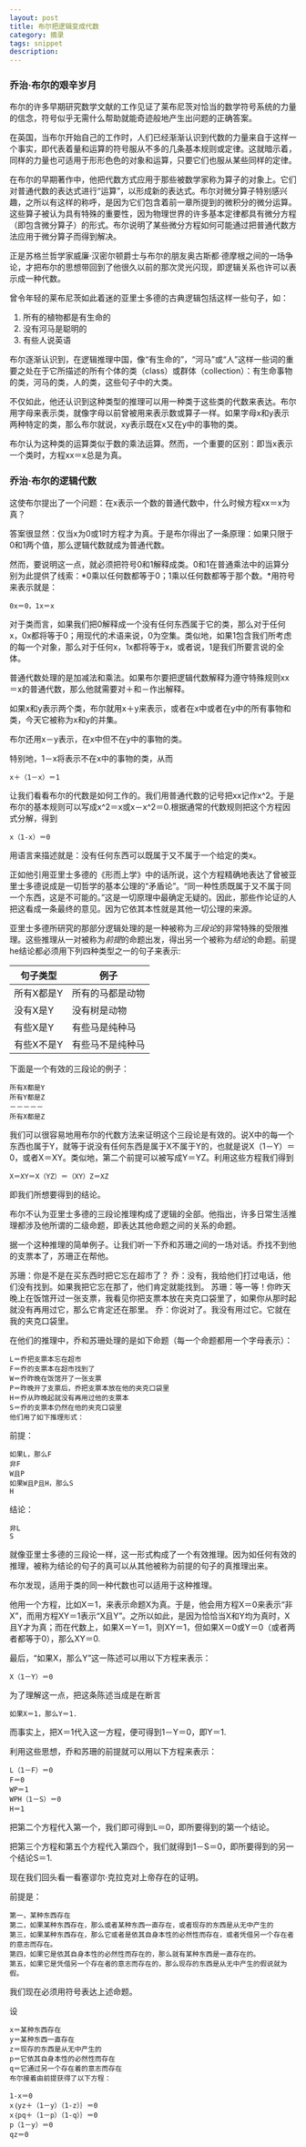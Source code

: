 ```yaml
---
layout: post
title: 布尔把逻辑变成代数
category: 摘录
tags: snippet
description: 
---
```


### 乔治·布尔的艰辛岁月

布尔的许多早期研究数学文献的工作见证了莱布尼茨对恰当的数学符号系统的力量的信念，符号似乎无需什么帮助就能奇迹般地产生出问题的正确答案。

在英国，当布尔开始自己的工作时，人们已经渐渐认识到代数的力量来自于这样一个事实，即代表着量和运算的符号服从不多的几条基本规则或定律。这就暗示着，同样的力量也可适用于形形色色的对象和运算，只要它们也服从某些同样的定律。

在布尔的早期著作中，他把代数方式应用于那些被数学家称为算子的对象上。它们对普通代数的表达式进行“运算”，以形成新的表达式。布尔对微分算子特别感兴趣，之所以有这样的称呼，是因为它们包含着前一章所提到的微积分的微分运算。这些算子被认为具有特殊的重要性，因为物理世界的许多基本定律都具有微分方程（即包含微分算子）的形式。布尔说明了某些微分方程如何可能通过把普通代数方法应用于微分算子而得到解决。

正是苏格兰哲学家威廉·汉密尔顿爵士与布尔的朋友奥古斯都·德摩根之间的一场争论，才把布尔的思想带回到了他很久以前的那次灵光闪现，即逻辑关系也许可以表示成一种代数。

曾令年轻的莱布尼茨如此着迷的亚里士多德的古典逻辑包括这样一些句子，如：

1. 所有的植物都是有生命的
2. 没有河马是聪明的
3. 有些人说英语

布尔逐渐认识到，在逻辑推理中国，像“有生命的”，“河马”或“人”这样一些词的重要之处在于它所描述的所有个体的类（class）或群体（collection）：有生命事物的类，河马的类，人的类，这些句子中的大类。

不仅如此，他还认识到这种类型的推理可以用一种类于这些类的代数来表达。布尔用字母来表示类，就像字母以前曾被用来表示数或算子一样。如果字母x和y表示两种特定的类，那么布尔就说，xy表示既在x又在y中的事物的类。

布尔认为这种类的运算类似于数的乘法运算。然而，一个重要的区别：即当x表示一个类时，方程xx＝x总是为真。

### 乔治·布尔的逻辑代数

这使布尔提出了一个问题：在x表示一个数的普通代数中，什么时候方程xx＝x为真？

答案很显然：仅当x为0或1时方程才为真。于是布尔得出了一条原理：如果只限于0和1两个值，那么逻辑代数就成为普通代数。

然而，要说明这一点，就必须把符号0和1解释成类。0和1在普通乘法中的运算分别为此提供了线索：*0乘以任何数都等于0；1乘以任何数都等于那个数。*用符号来表示就是：

```
0x＝0，1x＝x
```

对于类而言，如果我们把0解释成一个没有任何东西属于它的类，那么对于任何x，0x都将等于0；用现代的术语来说，0为空集。类似地，如果1包含我们所考虑的每一个对象，那么对于任何x，1x都将等于x，或者说，1是我们所要言说的全体。

普通代数处理的是加减法和乘法。如果布尔要把逻辑代数解释为遵守特殊规则xx＝x的普通代数，那么他就需要对＋和－作出解释。

如果x和y表示两个类，布尔就用x＋y来表示，或者在x中或者在y中的所有事物和类，今天它被称为x和y的并集。

布尔还用x－y表示，在x中但不在y中的事物的类。

特别地，1－x将表示不在x中的事物的类，从而

```
x＋（1－x）＝1
```

让我们看看布尔的代数是如何工作的。我们用普通代数的记号把xx记作x^2。于是布尔的基本规则可以写成x^2＝x或x－x^2＝0.根据通常的代数规则把这个方程因式分解，得到

```
x（1-x）＝0
```

用语言来描述就是：没有任何东西可以既属于又不属于一个给定的类x。

正如他引用亚里士多德的《形而上学》中的话所说，这个方程精确地表达了曾被亚里士多德说成是一切哲学的基本公理的“矛盾论”。“同一种性质既属于又不属于同一个东西，这是不可能的。”这是一切原理中最确定无疑的。因此，那些作论证的人把这看成一条最终的意见。因为它依其本性就是其他一切公理的来源。

亚里士多德所研究的那部分逻辑处理的是一种被称为*三段论*的非常特殊的受限推理。这些推理从一对被称为*前提*的命题出发，得出另一个被称为*结论*的命题。前提he结论都必须用下列四种类型之一的句子来表示:

| 句子类型   | 例子             |
| --------   | ----             |
| 所有X都是Y | 所有的马都是动物 |
| 没有X是Y   | 没有树是动物     |
| 有些X是Y   | 有些马是纯种马   |
| 有些X不是Y | 有些马不是纯种马 |

下面是一个有效的三段论的例子：

```
所有X都是Y
所有Y都是Z
－－－－－
所有X都是Z
```

我们可以很容易地用布尔的代数方法来证明这个三段论是有效的。说X中的每一个东西也属于Y，就等于说没有任何东西是属于X不属于Y的，也就是说X（1－Y）＝0，或者X＝XY。类似地，第二个前提可以被写成Y＝YZ。利用这些方程我们得到

```
X＝XY＝X（YZ）＝（XY）Z＝XZ
```

即我们所想要得到的结论。

布尔不认为亚里士多德的三段论推理构成了逻辑的全部。他指出，许多日常生活推理都涉及他所谓的二级命题，即表达其他命题之间的关系的命题。

据一个这种推理的简单例子。让我们听一下乔和苏珊之间的一场对话。乔找不到他的支票本了，苏珊正在帮他。

苏珊：你是不是在买东西时把它忘在超市了？
乔：没有，我给他们打过电话，他们没有找到。如果我把它忘在那了，他们肯定就能找到。
苏珊：等一等！你昨天晚上在饭馆开过一张支票，我看见你把支票本放在夹克口袋里了，如果你从那时起就没有再用过它，那么它肯定还在那里。
乔：你说对了。我没有用过它。它就在我的夹克口袋里。

在他们的推理中，乔和苏珊处理的是如下命题（每一个命题都用一个字母表示）：

```
L＝乔把支票本忘在超市
F＝乔的支票本在超市找到了
W＝乔昨晚在饭馆开了一张支票
P＝昨晚开了支票后，乔把支票本放在他的夹克口袋里
H＝乔从昨晚起就没有再用过他的支票本
S＝乔的支票本仍然在他的夹克口袋里
他们用了如下推理形式：
```

前提：

```
如果L，那么F
非F
W且P
如果W且P且H，那么S
H
```

结论：

```
非L
S
```

就像亚里士多德的三段论一样，这一形式构成了一个有效推理。因为如任何有效的推理，被称为结论的句子的真可以从其他被称为前提的句子的真推理出来。

布尔发现，适用于类的同一种代数也可以适用于这种推理。

他用一个方程，比如X＝1，来表示命题X为真。于是，他会用方程X＝0来表示“非X”，而用方程XY＝1表示“X且Y”。之所以如此，是因为恰恰当X和Y均为真时，X且Y才为真；而在代数上，如果X＝Y＝1，则XY＝1，但如果X＝0或Y＝0（或者两者都等于0），那么XY＝0.

最后，“如果X，那么Y”这一陈述可以用以下方程来表示：

```
X（1－Y）＝0
```

为了理解这一点，把这条陈述当成是在断言

```
如果X＝1，那么Y＝1.
```

而事实上，把X＝1代入这一方程，便可得到1－Y＝0，即Y＝1.

利用这些思想，乔和苏珊的前提就可以用以下方程来表示：

```
L（1－F）＝0
F＝0
WP＝1
WPH（1－S）＝0
H＝1
```

把第二个方程代入第一个，我们即可得到L＝0，即所要得到的第一个结论。

把第三个方程和第五个方程代入第四个，我们就得到1－S＝0，即所要得到的另一个结论S＝1.

现在我们回头看一看塞谬尔·克拉克对上帝存在的证明。

前提是：

```
第一，某种东西存在
第二，如果某种东西存在，那么或者某种东西一直存在，或者现存的东西是从无中产生的
第三，如果某种东西存在，那么它或者是依其自身本性的必然性而存在，或者凭借另一个存在者的意志而存在。
第四，如果它是依其自身本性的必然性而存在的，那么就有某种东西是一直存在的。
第五，如果它是凭借另一个存在者的意志而存在的，那么现存的东西是从无中产生的假说就为假。
```

我们现在必须用符号表达上述命题。

设

```
x＝某种东西存在
y＝某种东西一直存在
z＝现存的东西是从无中产生的
p＝它依其自身本性的必然性而存在
q＝它通过另一个存在着的意志而存在
布尔接着由前提获得了以下方程：
```

```
1-x＝0
x｛yz＋（1－y）（1-z）｝＝0
x｛pq＋（1－p）（1-q）｝＝0
p（1－y）＝0
qz＝0
```

